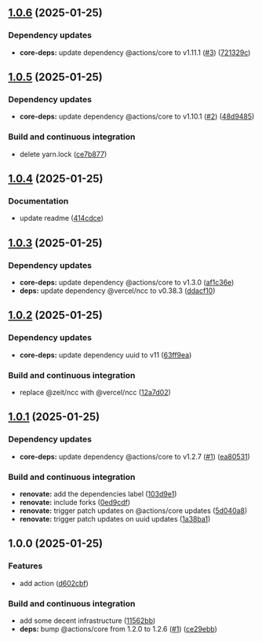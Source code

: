 ## [1.0.6](https://github.com/DanySK/uuid-action/compare/1.0.5...1.0.6) (2025-01-25)

### Dependency updates

* **core-deps:** update dependency @actions/core to v1.11.1 ([#3](https://github.com/DanySK/uuid-action/issues/3)) ([721329c](https://github.com/DanySK/uuid-action/commit/721329c9b8b2245b55b5441fd3a0ca92e404de1d))

## [1.0.5](https://github.com/DanySK/uuid-action/compare/1.0.4...1.0.5) (2025-01-25)

### Dependency updates

* **core-deps:** update dependency @actions/core to v1.10.1 ([#2](https://github.com/DanySK/uuid-action/issues/2)) ([48d9485](https://github.com/DanySK/uuid-action/commit/48d9485ac7d1dc42ac15f8f2c7a749012e765ee0))

### Build and continuous integration

* delete yarn.lock ([ce7b877](https://github.com/DanySK/uuid-action/commit/ce7b8779afd0a3605abff950268b548b641dd9a7))

## [1.0.4](https://github.com/DanySK/uuid-action/compare/1.0.3...1.0.4) (2025-01-25)

### Documentation

* update readme ([414cdce](https://github.com/DanySK/uuid-action/commit/414cdceece62deb3ecfa96f071b269450ae7197f))

## [1.0.3](https://github.com/DanySK/uuid-action/compare/1.0.2...1.0.3) (2025-01-25)

### Dependency updates

* **core-deps:** update dependency @actions/core to v1.3.0 ([af1c36e](https://github.com/DanySK/uuid-action/commit/af1c36e5b5adf1ff9490cd2d8002354e421d9ec0))
* **deps:** update dependency @vercel/ncc to v0.38.3 ([ddacf10](https://github.com/DanySK/uuid-action/commit/ddacf1059b76e66e054353b2ede81e9053973b0e))

## [1.0.2](https://github.com/DanySK/uuid-action/compare/1.0.1...1.0.2) (2025-01-25)

### Dependency updates

* **core-deps:** update dependency uuid to v11 ([63ff9ea](https://github.com/DanySK/uuid-action/commit/63ff9ea8f6881e3ad627312f9ff3c1a83b468e24))

### Build and continuous integration

* replace @zeit/ncc with @vercel/ncc ([12a7d02](https://github.com/DanySK/uuid-action/commit/12a7d0201d668ad4cda2a69c6c28ba0957d5a3ff))

## [1.0.1](https://github.com/DanySK/uuid-action/compare/1.0.0...1.0.1) (2025-01-25)

### Dependency updates

* **core-deps:** update dependency @actions/core to v1.2.7 ([#1](https://github.com/DanySK/uuid-action/issues/1)) ([ea80531](https://github.com/DanySK/uuid-action/commit/ea80531a7c5ea9281319d73326d695b87441af53))

### Build and continuous integration

* **renovate:** add the dependencies label ([103d9e1](https://github.com/DanySK/uuid-action/commit/103d9e138c1ce6fd9093f1391977a447b536eb31))
* **renovate:** include forks ([0ed9cdf](https://github.com/DanySK/uuid-action/commit/0ed9cdf669e9b9908912fb1fccc8ef0954e10e79))
* **renovate:** trigger patch updates on @actions/core updates ([5d040a8](https://github.com/DanySK/uuid-action/commit/5d040a86f3ce06b3b9a7664125b217728b68a14e))
* **renovate:** trigger patch updates on uuid updates ([1a38ba1](https://github.com/DanySK/uuid-action/commit/1a38ba1d4f532a6cfd9febe195b82ff38ccff6fc))

## 1.0.0 (2025-01-25)

### Features

* add action ([d602cbf](https://github.com/DanySK/uuid-action/commit/d602cbfeeaa16f19d88cf31cfdd6689a40c414ef))

### Build and continuous integration

* add some decent infrastructure ([11562bb](https://github.com/DanySK/uuid-action/commit/11562bbd18145c388a00595c2abda36387a5e2f9))
* **deps:** bump @actions/core from 1.2.0 to 1.2.6 ([#1](https://github.com/DanySK/uuid-action/issues/1)) ([ce29ebb](https://github.com/DanySK/uuid-action/commit/ce29ebbb0981ac2448c2e406e848bfaa30ddf04c))
